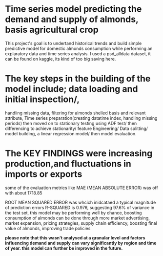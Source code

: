 # **Time series model predicting the demand and supply of almonds, basis agricultural crop**

This project's goal is to undertand historical trends and build simple predictive model for domestic almonds consumption while performing an explaratory data and time series analysis.
I used a psd_alldata dataset, it can be found on kaggle, its kind of too big saving here.

# The key steps in the building of the model include; data loading and initial inspection/, 
handling missing data,
filtering for almonds shelled basis and relevant attribute, 
Time series preparation(creating datatime index, handling missing periods)
then moved on to stationary testing using ADF test/
then differencing to achieve stationarity/
feature Engineering/ 
Data splitting/
model building, a linear regression model/
then model evaluation.

# The KEY FINDINGS were increasing production,and fluctuations in imports or exports 
some of the evaluation metrics like MAE (MEAN ABSOLUTE ERROR) was off with about 1718.85

ROOT MEAN SQUARED ERROR was whcich inidcataed a typical magnitude of prediction errors
R-SQUARED is 0.976, suggesting 97.6% of variance in the test set, this model may be performing well by chance, boosting consumption of almonds can be done through more market advertising, market expansion, pricing strategies, supply chain efficiency, boosting final value of almonds, improving trade policies

**please note that this wasn't analysed at a granular level and factors influencing demand and supply can vary significantly by region and time of year. this model can further be improved in the future.**
